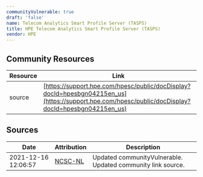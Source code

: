 ```yaml
---
communityVulnerable: true
draft: 'false'
name: Telecom Analytics Smart Profile Server (TASPS)
title: HPE Telecom Analytics Smart Profile Server (TASPS)
vendor: HPE
---
```



## Community Resources
| Resource | Link |
| --- | --- |
| source | [https://support.hpe.com/hpesc/public/docDisplay?docId=hpesbgn04215en_us](https://support.hpe.com/hpesc/public/docDisplay?docId=hpesbgn04215en_us) |


## Sources
| Date | Attribution | Description |
| --- | --- | --- |
| 2021-12-16 12:06:57 | [NCSC-NL](https://github.com/NCSC-NL/log4shell/blob/main/software/README.md) | Updated communityVulnerable. Updated community link source.  |
